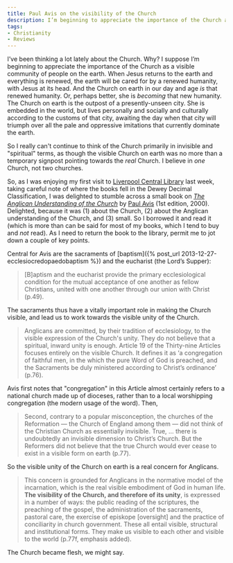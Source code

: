 ```yaml
---
title: Paul Avis on the visibility of the Church
description: I’m beginning to appreciate the importance of the Church as a visible community of people on the earth.
tags:
- Christianity
- Reviews
---
```

I’ve been thinking a lot lately about the Church. Why? I suppose I’m beginning to appreciate the importance of the Church as a visible community of people on the earth. When Jesus returns to the earth and everything is renewed, the earth will be cared for by a renewed humanity, with Jesus at its head. And the Church on earth in our day and age _is_ that renewed humanity. Or, perhaps better, she is _becoming_ that new humanity. The Church on earth is the outpost of a presently-unseen city. She is embedded in the world, but lives personally and socially and culturally according to the customs of that city, awaiting the day when that city will triumph over all the pale and oppressive imitations that currently dominate the earth.

So I really can't continue to think of the Church primarily in invisible and "spiritual" terms, as though the visible Church on earth was no more than a temporary signpost pointing towards the _real_ Church. I believe in _one_ Church, not two churches.

So, as I was enjoying my first visit to [Liverpool Central Library](http://liverpool.gov.uk/libraries/find-a-library/central-library/) last week, taking careful note of where the books fell in the Dewey Decimal Classification, I was delighted to stumble across a small book on [_The Anglican Understanding of the Church_](http://www.spckpublishing.co.uk/shop/anglican-understanding-of-the-church-an/) by [Paul Avis](http://en.wikipedia.org/wiki/Paul_Avis) (1st edition, 2000). Delighted, because it was (1) about the Church, (2) about the Anglican understanding of the Church, and (3) small. So I borrowed it and read it (which is more than can be said for most of my books, which I tend to buy and _not_ read). As I need to return the book to the library, permit me to jot down a couple of key points.

Central for Avis are the sacraments of [baptism]({% post_url 2013-12-27-ecclesiocredopaedobaptism %}) and the eucharist (the Lord’s Supper):

> [B]aptism and the eucharist provide the primary ecclesiological condition for the mutual acceptance of one another as fellow Christians, united with one another through our union with Christ (p.49).

The sacraments thus have a vitally important role in making the Church visible, and lead us to work towards the visible unity of the Church.

> Anglicans are committed, by their tradition of ecclesiology, to the visible expression of the Church's unity. They do not believe that a spiritual, inward unity is enough. Article 19 of the Thirty-nine Articles focuses entirely on the visible Church. It defines it as ‘a congregation of faithful men, in the which the pure Word of God is preached, and the Sacraments be duly ministered according to Christ’s ordinance’ (p.76).

Avis first notes that "congregation" in this Article almost certainly refers to a national church made up of dioceses, rather than to a local worshipping congregation (the modern usage of the word). Then,

> Second, contrary to a popular misconception, the churches of the Reformation — the Church of England among them — did not think of the Christian Church as essentially invisible. True, … there is undoubtedly an invisible dimension to Christ’s Church. But the Reformers did not believe that the true Church would ever cease to exist in a visible form on earth (p.77).

So the visible unity of the Church on earth is a real concern for Anglicans.

> This concern is grounded for Anglicans in the normative model of the incarnation, which is the real visible embodiment of God in human life. <strong>The visibility of the Church, and therefore of its unity</strong>, is expressed in a number of ways: the public reading of the scriptures, the preaching of the gospel, the administration of the sacraments, pastoral care, the exercise of episkope [oversight] and the practice of conciliarity in church government. These all entail visible, structural and institutional forms. They make us visible to each other and visible to the world (p.77f, emphasis added).

The Church became flesh, we might say.
